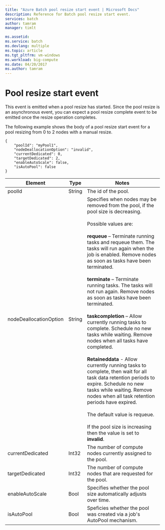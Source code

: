 ```yaml
---
title: "Azure Batch pool resize start event | Microsoft Docs"
description: Reference for Batch pool resize start event.
services: batch
author: tamram
manager: timlt

ms.assetid: 
ms.service: batch
ms.devlang: multiple
ms.topic: article
ms.tgt_pltfrm: vm-windows
ms.workload: big-compute
ms.date: 04/20/2017
ms.author: tamram
---
```


# Pool resize start event

 This event is emitted when a pool resize has started. Since the pool resize is an asynchronous event, you can expect a pool resize complete event to be emitted once the resize operation completes.

 The following example shows the body of a pool resize start event for a pool resizing from 0 to 2 nodes with a manual resize.

```
{
    "poolId": "myPool1",
    "nodeDeallocationOption": "invalid",
    "currentDedicated": 0,
    "targetDedicated": 2,
    "enableAutoScale": false,
    "isAutoPool": false
}
```


|        Element         |  Type  |                                                                                                                                                                                                                                                                                                                                                                                                                                                                                                              Notes                                                                                                                                                                                                                                                                                                                                                                                                                                                                                                               |
|------------------------|--------|----------------------------------------------------------------------------------------------------------------------------------------------------------------------------------------------------------------------------------------------------------------------------------------------------------------------------------------------------------------------------------------------------------------------------------------------------------------------------------------------------------------------------------------------------------------------------------------------------------------------------------------------------------------------------------------------------------------------------------------------------------------------------------------------------------------------------------------------------------------------------------------------------------------------------------------------------------------------------------------------------------------------------------|
|         poolId         | String |                                                                                                                                                                                                                                                                                                                                                                                                                                                                                                       The id of the pool.                                                                                                                                                                                                                                                                                                                                                                                                                                                                                                        |
| nodeDeallocationOption | String | Specifies when nodes may be removed from the pool, if the pool size is decreasing.<br /><br /> Possible values are:<br /><br /> <strong>requeue</strong> – Terminate running tasks and requeue them. The tasks will run again when the job is enabled. Remove nodes as soon as tasks have been terminated.<br /><br /> <strong>terminate</strong> – Terminate running tasks. The tasks will not run again. Remove nodes as soon as tasks have been terminated.<br /><br /> <strong>taskcompletion</strong> – Allow currently running tasks to complete. Schedule no new tasks while waiting. Remove nodes when all tasks have completed.<br /><br /> <strong>Retaineddata</strong> - Allow currently running tasks to complete, then wait for all task data retention periods to expire. Schedule no new tasks while waiting. Remove nodes when all task retention periods have expired.<br /><br /> The default value is requeue.<br /><br /> If the pool size is increasing then the value is set to <strong>invalid</strong>. |
|    currentDedicated    | Int32  |                                                                                                                                                                                                                                                                                                                                                                                                                                                                                   The number of compute nodes currently assigned to the pool.                                                                                                                                                                                                                                                                                                                                                                                                                                                                                    |
|    targetDedicated     | Int32  |                                                                                                                                                                                                                                                                                                                                                                                                                                                                                   The number of compute nodes that are requested for the pool.                                                                                                                                                                                                                                                                                                                                                                                                                                                                                   |
|    enableAutoScale     |  Bool  |                                                                                                                                                                                                                                                                                                                                                                                                                                                                                 Specifies whether the pool size automatically adjusts over time.                                                                                                                                                                                                                                                                                                                                                                                                                                                                                 |
|       isAutoPool       |  Bool  |                                                                                                                                                                                                                                                                                                                                                                                                                                                                              Speficies whether the pool was created via a job's AutoPool mechanism.                                                                                                                                                                                                                                                                                                                                                                                                                                                                              |

